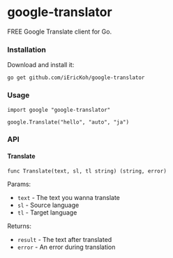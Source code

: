 # google-translator

FREE Google Translate client for Go.

### Installation

Download and install it:
```
go get github.com/iEricKoh/google-translator
```

### Usage
```
import google "google-translator"

google.Translate("hello", "auto", "ja")
```

### API

#### Translate
```
func Translate(text, sl, tl string) (string, error)
```
Params:
* `text` - The text you wanna translate
* `sl` - Source language
* `tl` - Target language


Returns:
* `result` - The text after translated
* `error` - An error during translation
